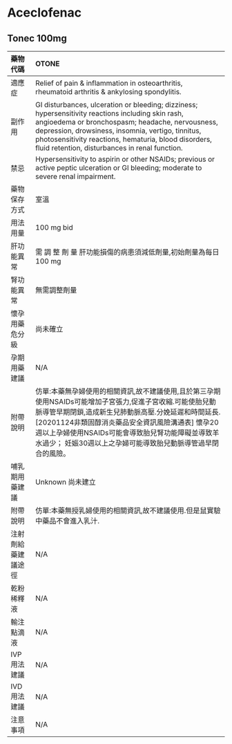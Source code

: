 # Aceclofenac

## Tonec 100mg

| 藥物代碼           | OTONE                                                                                                                                                                                                                                                                                                                                     |
|:-------------------|:------------------------------------------------------------------------------------------------------------------------------------------------------------------------------------------------------------------------------------------------------------------------------------------------------------------------------------------|
| 適應症             | Relief of pain & inflammation in osteoarthritis, rheumatoid arthritis & ankylosing spondylitis.                                                                                                                                                                                                                                           |
| 副作用             | GI disturbances, ulceration or bleeding; dizziness; hypersensitivity reactions including skin rash, angioedema or bronchospasm; headache, nervousness, depression, drowsiness, insomnia, vertigo, tinnitus, photosensitivity reactions, hematuria, blood disorders, fluid retention, disturbances in renal function.                      |
| 禁忌               | Hypersensitivity to aspirin or other NSAIDs; previous or active peptic ulceration or GI bleeding; moderate to severe renal impairment.                                                                                                                                                                                                    |
| 藥物保存方式       | 室溫                                                                                                                                                                                                                                                                                                                                      |
| 用法用量           | 100 mg bid                                                                                                                                                                                                                                                                                                                                |
| 肝功能異常         | 需 調 整 劑 量  肝功能損傷的病患須減低劑量,初始劑量為每日 100 mg                                                                                                                                                                                                                                                                          |
| 腎功能異常         | 無需調整劑量                                                                                                                                                                                                                                                                                                                              |
| 懷孕用藥危分級     | 尚未確立                                                                                                                                                                                                                                                                                                                                  |
| 孕期用藥建議       | N/A                                                                                                                                                                                                                                                                                                                                       |
| 附帶說明           | 仿單:本藥無孕婦使用的相關資訊,故不建議使用,且於第三孕期使用NSAIDs可能增加子宮張力,促進子宮收縮.可能使胎兒動脈導管早期閉鎖,造成新生兒肺動脈高壓.分娩延遲和時間延長. [20201124非類固醇消炎藥品安全資訊風險溝通表] 懷孕20週以上孕婦使用NSAIDs可能會導致胎兒腎功能障礙並導致羊水過少； 妊娠30週以上之孕婦可能導致胎兒動脈導管過早閉合的風險。 |
| 哺乳期用藥建議     | Unknown 尚未建立                                                                                                                                                                                                                                                                                                                          |
| 附帶說明           | 仿單:本藥無授乳婦使用的相關資訊,故不建議使用.但是鼠實驗中藥品不會進入乳汁.                                                                                                                                                                                                                                                                |
| 注射劑給藥建議途徑 | N/A                                                                                                                                                                                                                                                                                                                                       |
| 乾粉稀釋液         | N/A                                                                                                                                                                                                                                                                                                                                       |
| 輸注點滴液         | N/A                                                                                                                                                                                                                                                                                                                                       |
| IVP 用法建議       | N/A                                                                                                                                                                                                                                                                                                                                       |
| IVD 用法建議       | N/A                                                                                                                                                                                                                                                                                                                                       |
| 注意事項           | N/A                                                                                                                                                                                                                                                                                                                                       |

